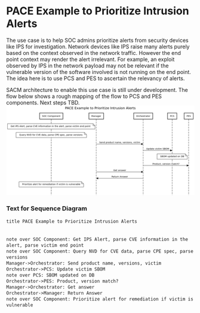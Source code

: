 # PACE Example to Prioritize Intrusion Alerts

The use case is to help SOC admins prioritize alerts from security devices like IPS for investigation. Network devices like IPS raise many alerts purely based on the context observed in the network traffic. However the end point context may render the alert irrelevant. For example, an exploit observed by IPS in the network payload may not be relevant if the vulnerable version of the software involved is not running on the end point. The idea here is to use PCS and PES to ascertain the relevancy of alerts.

SACM architecture to enable this use case is still under development. The flow below shows a rough mapping of the flow to PCS and PES components. Next steps TBD.
![PACE-IPS Alerts use case](./Images/ips-pcs-pes-usecase.png)

### Text for Sequence Diagram
```
title PACE Example to Prioritize Intrusion Alerts


note over SOC Component: Get IPS Alert, parse CVE information in the alert, parse victim end point  
note over SOC Component: Query NVD for CVE data, parse CPE spec, parse versions
Manager->Orchestrator: Send product name, versions, victim
Orchestrator->PCS: Update victim SBOM
note over PCS: SBOM updated on DB
Orchestrator->PES: Product, version match?
Manager->Orchestrator: Get answer
Orchestrator->Manager: Return Answer
note over SOC Component: Prioritize alert for remediation if victim is vulnerable
```
